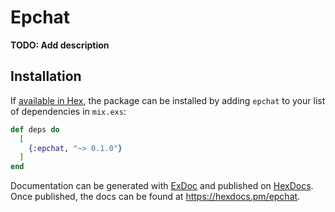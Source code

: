# Epchat

**TODO: Add description**

## Installation

If [available in Hex](https://hex.pm/docs/publish), the package can be installed
by adding `epchat` to your list of dependencies in `mix.exs`:

```elixir
def deps do
  [
    {:epchat, "~> 0.1.0"}
  ]
end
```

Documentation can be generated with [ExDoc](https://github.com/elixir-lang/ex_doc)
and published on [HexDocs](https://hexdocs.pm). Once published, the docs can
be found at <https://hexdocs.pm/epchat>.

